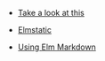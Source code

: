 

- [Take a look at this](https://dev.to/margaretkrutikova/elm-dom-node-decoder-to-detect-click-outside-3ioh)

- [Elmstatic](https://korban.net/elm/elmstatic/)

- [Using Elm Markdown](https://korban.net/posts/elm/2019-05-21-intro-elm-markup-elmstatic/)
